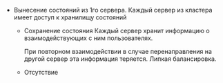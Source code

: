 - Вынесение состояний из 1го сервера. Каждый сервер из кластера имеет доступ к хранилищу состояний
	- Сохранение состояния
		Каждый сервер хранит информацию о взаимодействующих с ним пользователях. 
		
		При повторном взаимодействии в случае перенаправления на другой сервер эта информация теряется.
			Липкая балансировка.
	- Отсутствие
